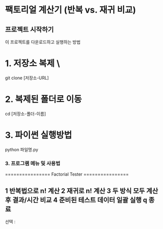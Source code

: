 # 팩토리얼 계산기 (반복 vs. 재귀 비교)

##  프로젝트 시작하기

이 프로젝트를 다운로드하고 실행하는 방법


# 1. 저장소 복제 \
git clone [저장소-URL]

# 2. 복제된 폴더로 이동
cd [저장소-폴더-이름]

# 3. 파이썬 실행방법
python 파일명.py

### 3. 프로그램 메뉴 및 사용법

================ Factorial Tester ================

1 반복법으로 n! 계산
2 재귀로 n! 계산
3 두 방식 모두 계산 후 결과/시간 비교
4 준비된 테스트 데이터 일괄 실행
q 종료
--------------------------------------------------
선택 : 

